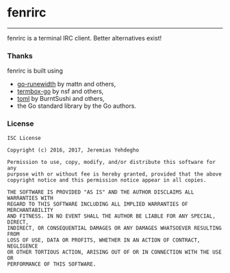 # fenrirc
---
fenrirc is a terminal IRC client. Better alternatives exist!

### Thanks

fenrirc is built using

 * [go-runewidth](https://github.com/mattn/go-runewidth) by mattn and others,
 * [termbox-go](https://github.com/nsf/termbox-go) by nsf and others,
 * [toml](https://github.com/BurntSushi/toml) by BurntSushi and others,
 * the Go standard library by the Go authors.

### License

```
ISC License

Copyright (c) 2016, 2017, Jeremias Yehdegho

Permission to use, copy, modify, and/or distribute this software for any
purpose with or without fee is hereby granted, provided that the above
copyright notice and this permission notice appear in all copies.

THE SOFTWARE IS PROVIDED "AS IS" AND THE AUTHOR DISCLAIMS ALL WARRANTIES WITH
REGARD TO THIS SOFTWARE INCLUDING ALL IMPLIED WARRANTIES OF MERCHANTABILITY
AND FITNESS. IN NO EVENT SHALL THE AUTHOR BE LIABLE FOR ANY SPECIAL, DIRECT,
INDIRECT, OR CONSEQUENTIAL DAMAGES OR ANY DAMAGES WHATSOEVER RESULTING FROM
LOSS OF USE, DATA OR PROFITS, WHETHER IN AN ACTION OF CONTRACT, NEGLIGENCE
OR OTHER TORTIOUS ACTION, ARISING OUT OF OR IN CONNECTION WITH THE USE OR
PERFORMANCE OF THIS SOFTWARE.
```
